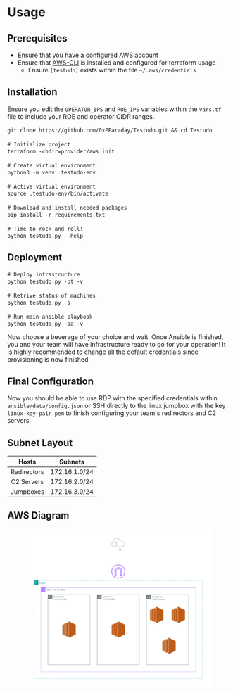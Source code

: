 # Usage

## Prerequisites

* Ensure that you have a configured AWS account
* Ensure that [AWS-CLI](https://aws.amazon.com/cli/) is installed and configured for terraform usage
  * Ensure `[testudo]` exists within the file `~/.aws/credentials`&#x20;

## Installation

Ensure you edit the `OPERATOR_IPS` and `ROE_IPS` variables within the `vars.tf` file to include your ROE and operator CIDR ranges.

```
git clone https://github.com/0xFFaraday/Testudo.git && cd Testudo

# Initialize project 
terraform -chdir=provider/aws init

# Create virtual environment
python3 -m venv .testudo-env

# Active virtual environment
source .testudo-env/bin/activate

# Download and install needed packages
pip install -r requirements.txt

# Time to rock and roll!
python testudo.py --help
```

## Deployment

```
# Deploy infrastructure
python testudo.py -pt -v

# Retrive status of machines
python testudo.py -s

# Run main ansible playbook
python testudo.py -pa -v
```

Now choose a beverage of your choice and wait. Once Ansible is finished, you and your team will have infrastructure ready to go for your operation! It is highly recommended to change all the default credentials since provisioning is now finished.

## Final Configuration

Now you should be able to use RDP with the specified credentials within `ansible/data/config.json` or SSH directly to the linux jumpbox with the key `linux-key-pair.pem` to finish configuring your team's redirectors and C2 servers.

## Subnet Layout

|    Hosts    |    Subnets    |
| :---------: | :-----------: |
| Redirectors | 172.16.1.0/24 |
|  C2 Servers | 172.16.2.0/24 |
|  Jumpboxes  | 172.16.3.0/24 |

## AWS Diagram

<figure><img src="../.gitbook/assets/Testudo-AWS.png" alt=""><figcaption></figcaption></figure>


